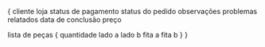 {
cliente
loja
status de pagamento
status do pedido
observações
problemas relatados
data de conclusão
preço

lista de peças {
quantidade
lado a
lado b
fita a
fita b
}
}
